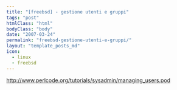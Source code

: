```yaml
---
title: "[freebsd] - gestione utenti e gruppi"
tags: "post"
htmlClass: "html"
bodyClass: "body"
date: "2007-03-24"
permalink: "freebsd-gestione-utenti-e-gruppi/"
layout: "template_posts_md"
icon:
  - linux
  - freebsd
---
```

<p><a href="http://www.perlcode.org/tutorials/sysadmin/managing_users.pod">http://www.perlcode.org/tutorials/sysadmin/managing_users.pod</a></p>
